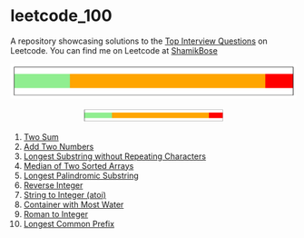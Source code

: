 # leetcode_100
A repository showcasing solutions to the [Top Interview Questions](https://leetcode.com/problem-list/top-interview-questions/) on Leetcode. You can find me on Leetcode at [ShamikBose](https://leetcode.com/ShamikBose/)

![Difficulty distribution](Distribution.png)
<p align="center">
  <img width="250" height="25" src="Distribution.png">
</p>

1. [Two Sum](https://leetcode.com/problems/two-sum)
2. [Add Two Numbers](https://leetcode.com/problems/add-two-numbers)
3. [Longest Substring without Repeating Characters](https://leetcode.com/problems/longest-substring-without-repeating-characters/)
4. [Median of Two Sorted Arrays](https://leetcode.com/problems/median-of-two-sorted-arrays/)
5. [Longest Palindromic Substring](https://leetcode.com/problems/longest-palindromic-substring)
6. [Reverse Integer](https://leetcode.com/problems/reverse-integer/)
7. [String to Integer (atoi)](https://leetcode.com/problems/string-to-integer-atoi/)
8. [Container with Most Water](https://leetcode.com/problems/container-with-most-water)
9. [Roman to Integer](https://leetcode.com/problems/roman-to-integer/)
10. [Longest Common Prefix](https://leetcode.com/problems/longest-common-prefix/)